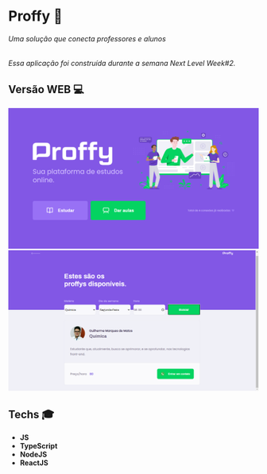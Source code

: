 # Proffy :green_heart:

###### Uma solução que conecta professores e alunos

*Essa aplicação foi construída durante a semana Next Level Week#2.*

## Versão WEB :computer:
<p align= "center">
<img src= "screen/landing.png" >
<img src= "screen/list.png" >

## Techs :mortar_board:
- **JS**
- **TypeScript**
- **NodeJS**
- **ReactJS**
